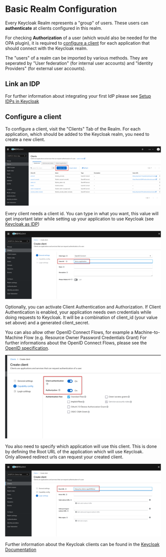 # Basic Realm Configuration

Every Keycloak Realm represents a "group" of users. These users can **authenticate** at clients configured in this realm.

For checking **Authorization** of a user (which would also be needed for the OPA plugin), it is required to [configure a client](#Configure_a_client) for each application that should connect with the Keycloak realm.

The "users" of a realm can be imported by various methods. They are seperated by "User federation" (for internal user accounts) and "Identity Providers" (for external user accounts).


## Link an IDP

For further information about integrating your first IdP please see [Setup IDPs in Keycloak](../idp/setup-other-idp.md)

## Configure a client 

To configure a client, visit the "Clients" Tab of the Realm.
For each application, which should be added to the Keycloak realm, you need to create a new client.

![Clients Tab](clients_list.png)

Every client needs a client id. You can type in what you want, this value will get important later while setting up your application to use Keycloak (see [Keycloak as IDP](../../usage/keycloak-as-idp.md))

![Client ID location](create_client_1.png)

Optionally, you can activate Client Authentication and Authorization. If Client Authentication is enabled, your application needs own credentials while doing requests to Keycloak. It will be a combination of client_id (your value set above) and a generated client_secret.

You can also allow other OpenID Connect Flows, for example a Machine-to-Machine Flow (e.g. Resource Owner Password Credentials Grant)
For further informations about the OpenID Connect Flows, please see the [OpenID specification](https://openid.net/specs/openid-connect-core-1_0.html#Authentication).

![Client Auth Location](enable_authorization.png)

You also need to specify which application will use this client. This is done by defining the Root URL of the application which will use Keycloak.\
Only allowed redirect urls can request your created client.

![Root URL](create_client_2.png)

Further information about the Keycloak clients can be found in the [Keycloak Documentation](https://www.keycloak.org/docs/latest/server_admin/index.html#assembly-managing-clients_server_administration_guide)